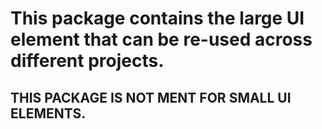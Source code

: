# This package contains the large UI element that can be re-used across different projects.
## THIS PACKAGE IS NOT MENT FOR SMALL UI ELEMENTS.